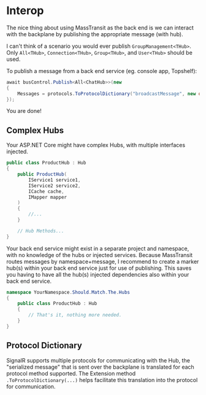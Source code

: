 # Interop

The nice thing about using MassTransit as the back end is we can interact with the backplane by publishing the appropriate message (with hub).

 I can't think of a scenario you would ever publish `GroupManagement<THub>`. Only `All<THub>`, `Connection<THub>`, `Group<THub>`, and `User<THub>` should be used.

To publish a message from a back end service (eg. console app, Topshelf):

```csharp
await busControl.Publish<All<ChatHub>>(new
{
    Messages = protocols.ToProtocolDictionary("broadcastMessage", new object[] { "backend-process", "Hello" })
});
```
You are done!

## Complex Hubs

Your ASP.NET Core might have complex Hubs, with multiple interfaces injected.

```csharp
public class ProductHub : Hub
{
    public ProductHub(
        IService1 service1,
        IService2 service2,
        ICache cache,
        IMapper mapper
    )
    {
        //...
    }

    // Hub Methods...
}
```

Your back end service might exist in a separate project and namespace, with no knowledge of the hubs or injected services. Because MassTransit routes messages by namespace+message, I recommend to create a marker hub(s) within your back end service just for use of publishing. This saves you having to have all the hub(s) injected dependencies also within your back end service.

```csharp
namespace YourNamespace.Should.Match.The.Hubs
{
    public class ProductHub : Hub
    {
        // That's it, nothing more needed.
    }
}
```

## Protocol Dictionary

SignalR supports multiple protocols for communicating with the Hub, the "serialized message" that is sent over the backplane is translated for each protocol method supported. The Extension method `.ToProtocolDictionary(...)` helps facilitate this translation into the protocol for communication.
